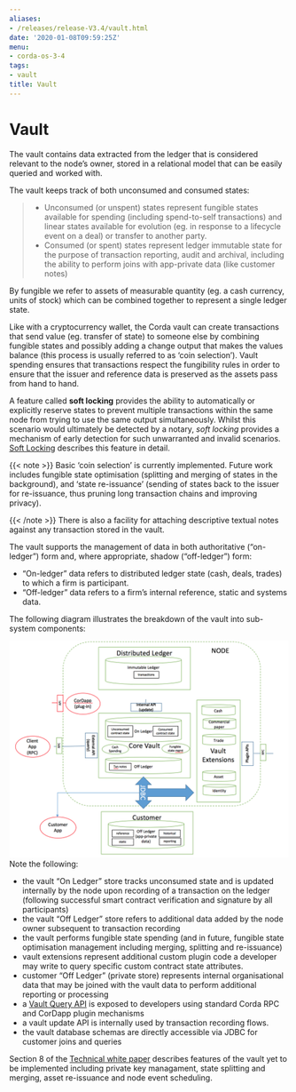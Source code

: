 ```yaml
---
aliases:
- /releases/release-V3.4/vault.html
date: '2020-01-08T09:59:25Z'
menu:
- corda-os-3-4
tags:
- vault
title: Vault
---
```



# Vault

The vault contains data extracted from the ledger that is considered relevant to the node’s owner, stored in a relational model
that can be easily queried and worked with.

The vault keeps track of both unconsumed and consumed states:

> 
> 
> * Unconsumed (or unspent) states represent fungible states available for spending (including spend-to-self transactions)
> and linear states available for evolution (eg. in response to a lifecycle event on a deal) or transfer to another party.
> * Consumed (or spent) states represent ledger immutable state for the purpose of transaction reporting, audit and archival, including the ability to perform joins with app-private data (like customer notes)


By fungible we refer to assets of measurable quantity (eg. a cash currency, units of stock) which can be combined
together to represent a single ledger state.

Like with a cryptocurrency wallet, the Corda vault can create transactions that send value (eg. transfer of state) to
someone else by combining fungible states and possibly adding a change output that makes the values balance (this
process is usually referred to as ‘coin selection’). Vault spending ensures that transactions respect the fungibility
rules in order to ensure that the issuer and reference data is preserved as the assets pass from hand to hand.

A feature called **soft locking** provides the ability to automatically or explicitly reserve states to prevent
multiple transactions within the same node from trying to use the same output simultaneously. Whilst this scenario would
ultimately be detected by a notary, *soft locking* provides a mechanism of early detection for such unwarranted and
invalid scenarios. [Soft Locking](soft-locking.md) describes this feature in detail.

{{< note >}}
Basic ‘coin selection’ is currently implemented. Future work includes fungible state optimisation (splitting and
merging of states in the background), and ‘state re-issuance’ (sending of states back to the
issuer for re-issuance, thus pruning long transaction chains and improving privacy).

{{< /note >}}
There is also a facility for attaching descriptive textual notes against any transaction stored in the vault.

The vault supports the management of data in both authoritative (“on-ledger”) form and, where appropriate, shadow (“off-ledger”) form:


* “On-ledger” data refers to distributed ledger state (cash, deals, trades) to which a firm is participant.
* “Off-ledger” data refers to a firm’s internal reference, static and systems data.

The following diagram illustrates the breakdown of the vault into sub-system components:

![vault](resources/vault.png "vault")
Note the following:


* the vault “On Ledger” store tracks unconsumed state and is updated internally by the node upon recording of a transaction on the ledger
(following successful smart contract verification and signature by all participants)
* the vault “Off Ledger” store refers to additional data added by the node owner subsequent to transaction recording
* the vault performs fungible state spending (and in future, fungible state optimisation management including merging, splitting and re-issuance)
* vault extensions represent additional custom plugin code a developer may write to query specific custom contract state attributes.
* customer “Off Ledger” (private store) represents internal organisational data that may be joined with the vault data to perform additional reporting or processing
* a [Vault Query API](api-vault-query.md) is exposed to developers using standard Corda RPC and CorDapp plugin mechanisms
* a vault update API is internally used by transaction recording flows.
* the vault database schemas are directly accessible via JDBC for customer joins and queries

Section 8 of the [Technical white paper](_static/corda-technical-whitepaper.pdf) describes features of the vault yet to be implemented including private key managament, state splitting and merging, asset re-issuance and node event scheduling.


